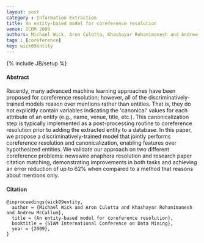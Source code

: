 ```yaml
---
layout: post
category : Information Extraction
title: An entity-based model for coreference resolution
venue: ICDM 2009
authors: Michael Wick, Aron Culotta, Khashayar Rohanimanesh and Andrew McCallum
tags : [coreference]
key: wick09entity
---
```

{% include JB/setup %}

#### Abstract

Recently, many advanced machine learning approaches have been proposed for
coreference resolution; however, all of the discriminatively-trained models
reason over mentions rather than entities. That is, they do not explicitly
contain variables indicating the 'canonical' values for each attribute of an
entity (e.g., name, venue, title, etc.). This canonicalization step is
typically implemented as a post-processing routine to coreference resolution
prior to adding the extracted entity to a database. In this paper, we propose
a discriminatively-trained model that jointly performs coreference resolution
and canonicalization, enabling features over hypothesized entities. We
validate our approach on two different coreference problems: newswire anaphora
resolution and research paper citation matching, demonstrating improvements in
both tasks and achieving an error reduction of up to 62% when compared to a
method that reasons about mentions only.

#### Citation

	@inproceedings{wick09entity,
  	  author = {Michael Wick and Aron Culotta and Khashayar Rohanimanesh and Andrew McCallum},
	  title = {An entity-based model for coreference resolution},
	  booktitle = {SIAM International Conference on Data Mining},
  	  year = {2009},
	}
